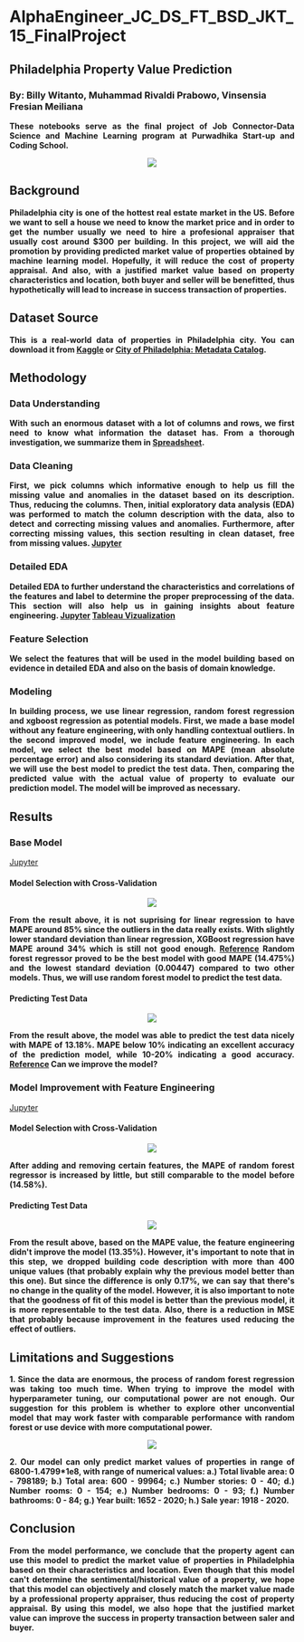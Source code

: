 # AlphaEngineer_JC_DS_FT_BSD_JKT_15_FinalProject
## Philadelphia Property Value Prediction
### By: Billy Witanto, Muhammad Rivaldi Prabowo, Vinsensia Fresian Meiliana

<p align='justify' style="font-weight: bold;">
These notebooks serve as the final project of Job Connector-Data Science and Machine Learning program at Purwadhika Start-up and Coding School.
</p>

<p align="center">
<img src="https://github.com/meiwangmeili/Philadelphia-Property-Value-Prediction/blob/main/Pictures/ReadMe%20Header.jpg">
</p>

## Background
<p align='justify' style="font-weight: bold;">
Philadelphia city is one of the hottest real estate market in the US. Before we want to sell a house we need to know the market price and in order to get the number usually we need to hire a profesional appraiser that usually cost around $300 per building. In this project, we will aid the promotion by providing predicted market value of properties obtained by machine learning model. Hopefully, it will reduce the cost of property appraisal. And also, with a justified market value based on property characteristics and location, both buyer and seller will be benefitted, thus hypothetically will lead to increase in success transaction of properties.
</p>

## Dataset Source
<p align='justify' style="font-weight: bold;">
This is a real-world data of properties in Philadelphia city. You can download it from <a href="https://www.kaggle.com/datasets/adebayo/philadelphia-buildings-database">Kaggle</a> or <a href="https://www.kaggle.com/datasets/adebayo/philadelphia-buildings-database">City of Philadelphia: Metadata Catalog</a>.
</p>

## Methodology
### Data Understanding
<p align='justify' style="font-weight: bold;">
With such an enormous dataset with a lot of columns and rows, we first need to know what information the dataset has. From a thorough investigation, we summarize them in <a href="https://docs.google.com/spreadsheets/d/1WapgNftGZMUBt6H2SkDbNedN6vAwY56xvdr9P1My-30/edit#gid=781668512">Spreadsheet</a>. 
</p>

### Data Cleaning
<p align='justify' style="font-weight: bold;">
First, we pick columns which informative enough to help us fill the missing value and anomalies in the dataset based on its description. Thus, reducing the columns. Then, initial exploratory data analysis (EDA) was performed to match the column description with the data, also to detect and correcting missing values and anomalies. Furthermore, after correcting missing values, this section resulting in clean dataset, free from missing values. <a href="https://github.com/meiwangmeili/Philadelphia-Property-Value-Prediction/blob/main/1.%20Background%20and%20Data%20Cleaning.ipynb">Jupyter</a>
</p>

### Detailed EDA
<p align='justify' style="font-weight: bold;">
Detailed EDA to further understand the characteristics and correlations of the features and label to determine the proper preprocessing of the data. This section will also help us in gaining insights about feature engineering. <a href="https://github.com/meiwangmeili/Philadelphia-Property-Value-Prediction/blob/main/2.%20Detailed%20EDA.ipynb">Jupyter</a>
<a href="https://public.tableau.com/views/FinalProjectPurwadhika/MarketValuebyYear?:language=en-US&publish=yes&:display_count=n&:origin=viz_share_link">Tableau Vizualization</a>
</p>

### Feature Selection
<p align='justify' style="font-weight: bold;">
We select the features that will be used in the model building based on evidence in detailed EDA and also on the basis of domain knowledge. 
</p>

### Modeling
<p align='justify' style="font-weight: bold;">
In building process, we use linear regression, random forest regression and xgboost regression as potential models. First, we made a base model without any feature engineering, with only handling contextual outliers. In the second improved model, we include feature engineering. In each model, we select the best model based on MAPE (mean absolute percentage error) and also considering its standard deviation. After that, we will use the best model to predict the test data. Then, comparing the predicted value with the actual value of property to evaluate our prediction model. The model will be improved as necessary.
</p>

## Results

### Base Model
<a href="https://github.com/meiwangmeili/Philadelphia-Property-Value-Prediction/blob/main/3.%20Supervised%20Modelling-Regression%20(1).ipynb">Jupyter</a>

#### Model Selection with Cross-Validation
<p align="center">
<img src="https://github.com/meiwangmeili/Philadelphia-Property-Value-Prediction/blob/main/Pictures/Crossvalidation%20Base%20Model.png">
</p>
<p align='justify' style="font-weight: bold;">
From the result above, it is not suprising for linear regression to have MAPE around 85% since the outliers in the data really exists. With slightly lower standard deviation than linear regression, XGBoost regression have MAPE around 34% which is still not good enough. <a href="https://onlinelibrary.wiley.com/doi/pdf/10.1002/9781119199885.app1">Reference</a> Random forest regressor proved to be the best model with good MAPE (14.475%) and the lowest standard deviation (0.00447) compared to two other models. Thus, we will use random forest model to predict the test data.
</p>
  
#### Predicting Test Data
<p align="center">
<img src="https://github.com/meiwangmeili/Philadelphia-Property-Value-Prediction/blob/main/Pictures/Base%20Model%20Test%20Evaluation.png">
</p>
<p align='justify' style="font-weight: bold;">
From the result above, the model was able to predict the test data nicely with MAPE of 13.18%. MAPE below 10% indicating an excellent accuracy of the prediction model, while 10-20% indicating a good accuracy. <a href="https://onlinelibrary.wiley.com/doi/pdf/10.1002/9781119199885.app1">Reference</a> Can we improve the model?
</p>

### Model Improvement with Feature Engineering
<a href="https://github.com/meiwangmeili/Philadelphia-Property-Value-Prediction/blob/main/4.%20Supervised%20Modelling-Regression%20(2).ipynb">Jupyter</a>


#### Model Selection with Cross-Validation
<p align="center">
<img src="https://github.com/meiwangmeili/Philadelphia-Property-Value-Prediction/blob/main/Pictures/Crossvalidation%20Model%202.png">
</p>
<p align='justify' style="font-weight: bold;">
After adding and removing certain features, the MAPE of random forest regressor is increased by little, but still comparable to the model before (14.58%).
</p>

#### Predicting Test Data
<p align="center">
<img src="https://github.com/meiwangmeili/Philadelphia-Property-Value-Prediction/blob/main/Pictures/Model%202%20Test%20Evaluation.png">
</p>
<p align='justify' style="font-weight: bold;">
From the result above, based on the MAPE value, the feature engineering didn't improve the model (13.35%). However, it's important to note that in this step, we dropped building code description with more than 400 unique values (that probably explain why the previous model better than this one). But since the difference is only 0.17%, we can say that there's no change in the quality of the model. However, it is also important to note that the goodness of fit of this model is better than the previous model, it is more representable to the test data. Also, there is a reduction in MSE that probably because improvement in the features used reducing the effect of outliers.
</p>

## Limitations and Suggestions
<p align='justify' style="font-weight: bold;">
1. Since the data are enormous, the process of random forest regression was taking too much time. When trying to improve the model with hyperparameter tuning, our computational power are not enough. Our suggestion for this problem is whether to explore other unconvential model that may work faster with comparable performance with random forest or use device with more computational power.
</p>
<p align="center">
<img src="https://github.com/meiwangmeili/Philadelphia-Property-Value-Prediction/blob/main/Pictures/Random%20Forest.JPG">
</p>
<p align='justify' style="font-weight: bold;">
2. Our model can only predict market values of properties in range of 6800-1.4799*1e8, with range of numerical values: a.) Total livable area: 0 - 798189; b.) Total area: 600 - 99964; c.) Number stories: 0 - 40; d.) Number rooms: 0 - 154; e.) Number bedrooms: 0 - 93; f.) Number bathrooms: 0 - 84; g.) Year built: 1652 - 2020; h.) Sale year: 1918 - 2020.  
</p>

## Conclusion
<p align='justify' style="font-weight: bold;">
From the model performance, we conclude that the property agent can use this model to predict the market value of properties in Philadelphia based on their characteristics and location. Even though that this model can't determine the sentimental/historical value of a property, we hope that this model can objectively and closely match the market value made by a professional property appraiser, thus reducing the cost of property appraisal. By using this model, we also hope that the justified market value can improve the success in property transaction between saler and buyer. 
</p>

